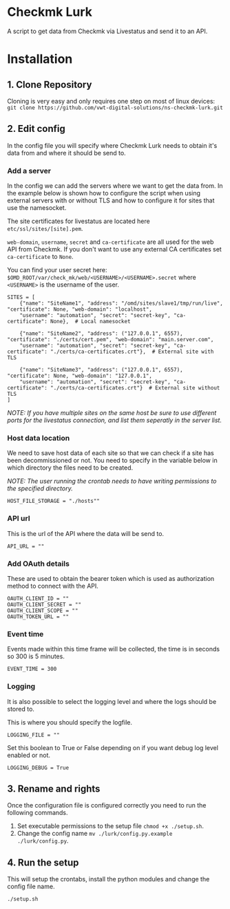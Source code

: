 # Checkmk Lurk

A script to get data from Checkmk via Livestatus and send it to an API.

# Installation
## 1. Clone Repository 
Cloning is very easy and only requires one step on most of linux devices:
`git clone https://github.com/vwt-digital-solutions/ns-checkmk-lurk.git `  
## 2. Edit config
In the config file you will specify where Checkmk Lurk needs to obtain it's data from and where it should be send to.
### Add a server
In the config we can add the servers where we want to get the data from. In the example below is shown how to configure the script when using external servers with or without TLS and how to configure it for sites that use the namesocket.

The site certificates for livestatus are located here `etc/ssl/sites/[site].pem`. 

``web-domain``, ``username``, ``secret`` and ``ca-certificate`` are all used for the web API from Checkmk. If you don't want to use any external CA certificates set ``ca-certificate`` to ``None``.

You can find your user secret here: ``$OMD_ROOT/var/check_mk/web/<USERNAME>/<USERNAME>.secret`` where ``<USERNAME>`` is the username of the user.
```
SITES = [
    {"name": "SiteName1", "address": "/omd/sites/slave1/tmp/run/live", "certificate": None, "web-domain": "localhost",
    "username": "automation", "secret": "secret-key", "ca-certificate": None},  # Local namesocket

    {"name": "SiteName2", "address": ("127.0.0.1", 6557), "certificate": "./certs/cert.pem", "web-domain": "main.server.com",
    "username": "automation", "secret": "secret-key", "ca-certificate": "./certs/ca-certificates.crt"},  # External site with TLS

    {"name": "SiteName3", "address": ("127.0.0.1", 6557), "certificate": None, "web-domain": "127.0.0.1",
    "username": "automation", "secret": "secret-key", "ca-certificate": "./certs/ca-certificates.crt"}  # External site without TLS
]
```
*NOTE:  If you have multiple sites on the same host be sure to use different ports for the livestatus connection, and list them seperatly in the server list.*

### Host data location
We need to save host data of each site so that we can check if a site has been decommissioned or not. You need to specify in the variable below in which directory the files need to be created. 

*NOTE: The user running the crontab needs to have writing permissions to the specified directory.*

`HOST_FILE_STORAGE = "./hosts""`

### API url
This is the url of the API where the data will be send to.

`API_URL = ""`

### Add OAuth details
These are used to obtain the bearer token which is used as authorization method to connect with the API.

    OAUTH_CLIENT_ID = ""  
    OAUTH_CLIENT_SECRET = ""  
    OAUTH_CLIENT_SCOPE = ""  
    OAUTH_TOKEN_URL = ""

### Event time
Events made within this time frame will be collected, the time is in seconds so 300 is 5 minutes.

`EVENT_TIME = 300` 

### Logging
It is also possible to select the logging level and where the logs should be stored to.

This is where you should specify the logfile. 

`LOGGING_FILE = ""`

Set this boolean to True or False depending on if you want debug log level enabled or not.

`LOGGING_DEBUG = True`

## 3. Rename and rights
Once the configuration file is configured correctly you need to run the following commands.

1. Set executable permissions to the setup file `chmod +x ./setup.sh`.
2. Change the config name `mv ./lurk/config.py.example ./lurk/config.py`.

## 4. Run the setup
This will setup the crontabs, install the python modules and change the config file name.

`./setup.sh`
